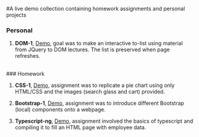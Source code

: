 #A live demo collection containing homework assignments and personal projects

### Personal

1. **DOM-1**, [Demo](https://welleyloc.github.io/DOM-1-080819/index.html), goal was to make an interactive to-list using material from JQuery to DOM lectures. The list is preserved when page refreshes.

<br>
### Homework

1. **CSS-1**, [Demo](https://welleyloc.github.io/CSS-1-080119/index.html), assignment was to replicate a pie chart using only HTML/CSS and the images (search glass and cart) provided.

2. **Bootstrap-1**, [Demo](https://welleyloc.github.io/Bootstrap-1-081319/index.html), assignment was to introduce different Bootstrap (local) components onto a webpage.  

3. **Typescript-ng**, [Demo](https://welleyloc.github.io/Typescript-ng-081419/index.html), assignment involved the basics of typescript and compiling it to fill an HTML page with employee data.
